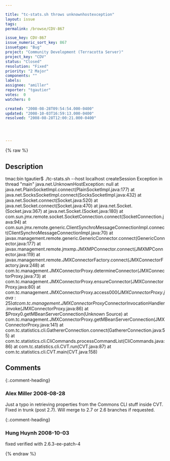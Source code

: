 ```yaml
---

title: "tc-stats.sh throws unknownhostexception"
layout: issue
tags: 
permalink: /browse/CDV-867

issue_key: CDV-867
issue_numeric_sort_key: 867
issuetype: "Bug"
project: "Community Development (Terracotta Server)"
project_key: "CDV"
status: "Closed"
resolution: "Fixed"
priority: "2 Major"
components: ""
labels: 
assignee: "amiller"
reporter: "tgautier"
votes:  0
watchers: 0

created: "2008-08-28T09:54:54.000-0400"
updated: "2008-10-03T16:59:13.000-0400"
resolved: "2008-08-28T12:00:21.000-0400"




---
```


{% raw %}

## Description

<div markdown="1" class="description">

tmac:bin tgautier$ ./tc-stats.sh --host localhost createSession
Exception in thread "main" java.net.UnknownHostException: null
	at java.net.PlainSocketImpl.connect(PlainSocketImpl.java:177)
	at java.net.SocksSocketImpl.connect(SocksSocketImpl.java:432)
	at java.net.Socket.connect(Socket.java:520)
	at java.net.Socket.connect(Socket.java:470)
	at java.net.Socket.<init>(Socket.java:367)
	at java.net.Socket.<init>(Socket.java:180)
	at com.sun.jmx.remote.socket.SocketConnection.connect(SocketConnection.java:94)
	at com.sun.jmx.remote.generic.ClientSynchroMessageConnectionImpl.connect(ClientSynchroMessageConnectionImpl.java:70)
	at javax.management.remote.generic.GenericConnector.connect(GenericConnector.java:177)
	at javax.management.remote.jmxmp.JMXMPConnector.connect(JMXMPConnector.java:119)
	at javax.management.remote.JMXConnectorFactory.connect(JMXConnectorFactory.java:248)
	at com.tc.management.JMXConnectorProxy.determineConnector(JMXConnectorProxy.java:73)
	at com.tc.management.JMXConnectorProxy.ensureConnector(JMXConnectorProxy.java:80)
	at com.tc.management.JMXConnectorProxy.access$000(JMXConnectorProxy.java:25)
	at com.tc.management.JMXConnectorProxy$ConnectorInvocationHandler.invoke(JMXConnectorProxy.java:86)
	at $Proxy0.getMBeanServerConnection(Unknown Source)
	at com.tc.management.JMXConnectorProxy.getMBeanServerConnection(JMXConnectorProxy.java:141)
	at com.tc.statistics.cli.GathererConnection.connect(GathererConnection.java:55)
	at com.tc.statistics.cli.CliCommands.processCommandList(CliCommands.java:86)
	at com.tc.statistics.cli.CVT.run(CVT.java:87)
	at com.tc.statistics.cli.CVT.main(CVT.java:158)



</div>

## Comments


{:.comment-heading}
### **Alex Miller** <span class="date">2008-08-28</span>

<div markdown="1" class="comment">

Just a typo in retrieving properties from the Commons CLI stuff inside CVT.  Fixed in trunk (post 2.7).  Will merge to 2.7 or 2.6 branches if requested.

</div>


{:.comment-heading}
### **Hung Huynh** <span class="date">2008-10-03</span>

<div markdown="1" class="comment">

fixed verified with 2.6.3-ee-patch-4

</div>



{% endraw %}

